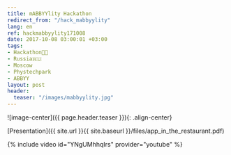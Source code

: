 ```yaml
---
title: mABBYYlity Hackathon
redirect_from: "/hack_mabbyylity"
lang: en
ref: hackmabbyylity171008
date: 2017-10-08 03:00:01 +03:00
tags:
- Hackathon👨‍💻
- Russia🇷🇺
- Moscow
- Phystechpark
- ABBYY
layout: post
header:
  teaser: "/images/mabbyylity.jpg"
---
```


![image-center]({{ page.header.teaser }}){: .align-center}

[Presentation]({{ site.url }}{{ site.baseurl }}/files/app_in_the_restaurant.pdf)

{% include video id="YNgUMhhqIrs" provider="youtube" %}

